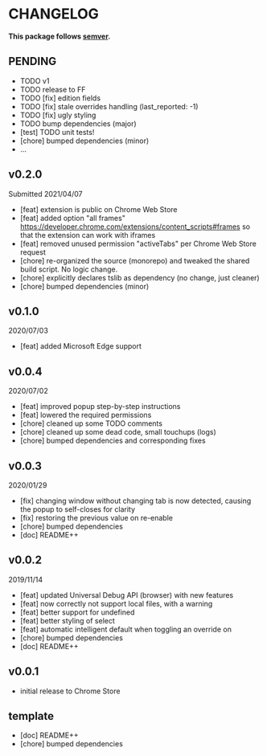 # CHANGELOG
**This package follows [semver](https://semver.org/).**

## PENDING
* TODO v1
* TODO release to FF
* TODO [fix] edition fields
* TODO [fix] stale overrides handling (last_reported: -1)
* TODO [fix] ugly styling
* TODO bump dependencies (major)
* [test] TODO unit tests!
* [chore] bumped dependencies (minor)
* ...

## v0.2.0
Submitted 2021/04/07
* [feat] extension is public on Chrome Web Store
* [feat] added option "all frames" https://developer.chrome.com/extensions/content_scripts#frames so that the extension can work with iframes
* [feat] removed unused permission "activeTabs" per Chrome Web Store request
* [chore] re-organized the source (monorepo) and tweaked the shared build script. No logic change.
* [chore] explicitly declares tslib as dependency (no change, just cleaner)
* [chore] bumped dependencies (minor)

## v0.1.0
2020/07/03
* [feat] added Microsoft Edge support

## v0.0.4
2020/07/02
* [feat] improved popup step-by-step instructions
* [feat] lowered the required permissions
* [chore] cleaned up some TODO comments
* [chore] cleaned up some dead code, small touchups (logs)
* [chore] bumped dependencies and corresponding fixes

## v0.0.3
2020/01/29
* [fix] changing window without changing tab is now detected, causing the popup to self-closes for clarity
* [fix] restoring the previous value on re-enable
* [chore] bumped dependencies
* [doc] README++

## v0.0.2
2019/11/14
* [feat] updated Universal Debug API (browser) with new features
* [feat] now correctly not support local files, with a warning
* [feat] better support for undefined
* [feat] better styling of select
* [feat] automatic intelligent default when toggling an override on
* [chore] bumped dependencies
* [doc] README++

## v0.0.1
* initial release to Chrome Store

## template
* [doc] README++
* [chore] bumped dependencies
